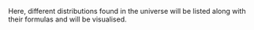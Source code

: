 Here, different distributions found in the universe will be listed along with their formulas and will be visualised.
